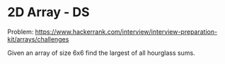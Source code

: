# 2D Array - DS

Problem: <https://www.hackerrank.com/interview/interview-preparation-kit/arrays/challenges>

Given an array of size 6x6 find the largest of all hourglass sums.
